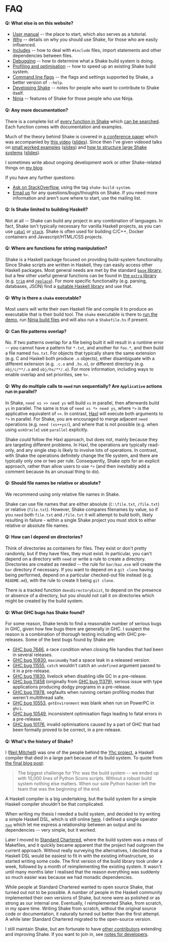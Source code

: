 # FAQ

#### Q: What else is on this website?

* [User manual](Manual.md) -- the place to start, which also serves as a tutorial.
* [Why](Why.md) -- details on why you should use Shake, for those who are easily influenced.
* [Includes](Includes.md) -- how to deal with `#include` files, import statements and other dependencies between files.
* [Debugging](Debugging.md) -- how to determine what a Shake build system is doing.
* [Profiling and optimisation](Profiling.md) -- how to speed up an existing Shake build system.
* [Command line flags](CommandLine.md) -- the flags and settings supported by Shake, a better version of `--help`.
* [Developing Shake](Developing.md) -- notes for people who want to contribute to Shake itself.
* [Ninja](Ninja.md) -- features of Shake for those people who use Ninja.

<!--
Shake is suitable for all sizes of build systems, from a simple C project to a huge cross-platform multi-language project. However, at different scales, different techniques tend to be applicable.
* [Small/simple build systems](Small.md#readme) -- some simpler build systems can be written as _forward_ build systems, without the need to explicitly think about dependencies or targets. Useful for getting started, relies on a tool to automatically track your dependencies.
* [Large frequently changing build systems](Large.md#readme) -- for large build systems, it is useful to split the build system interpreter and metadata apart, making changes to the Haskell build system comparatively rare.
-->

#### Q: Any more documentation?

There is a complete list of [every function in Shake](https://hackage.haskell.org/packages/archive/shake/latest/doc/html/Development-Shake.html) which [can be searched](http://hoogle.haskell.org/?package=shake). Each function comes with documentation and examples.

Much of the theory behind Shake is covered in [a conference paper](https://ndmitchell.com/downloads/paper-shake_before_building-10_sep_2012.pdf) which was accompanied by [this video](https://www.youtube.com/watch?v=xYCPpXVlqFM) ([slides](https://ndmitchell.com/downloads/slides-shake_before_building-10_sep_2012.pdf)). Since then I've given videoed talks on [small worked examples](https://www.infoq.com/presentations/shake) ([slides](https://ndmitchell.com/downloads/slides-building_stuff_with_shake-20_nov_2014.pdf)) and [how to structure large Shake systems](https://skillsmatter.com/skillscasts/6548-defining-your-own-build-system-with-shake) ([slides](https://ndmitchell.com/downloads/slides-defining_your_own_build_system_with_shake-09_oct_2015.pdf)).

I sometimes write about ongoing development work or other Shake-related things on [my blog](https://neilmitchell.blogspot.co.uk/search/label/shake).

If you have any further questions:

* [Ask on StackOverflow](https://stackoverflow.com/questions/tagged/shake-build-system), using the tag `shake-build-system`.
* [Email us](https://groups.google.com/forum/?fromgroups#!forum/shake-build-system) for any questions/bugs/thoughts on Shake. If you need more information and aren't sure where to start, use the mailing list.

#### Q: Is Shake limited to building Haskell?

Not at all -- Shake can build any project in any combination of languages. In fact, Shake isn't typically necessary for vanilla Haskell projects, as you can use [`cabal`](https://haskell.org/cabal) or [`stack`](https://haskellstack.org/). Shake is often used for building C/C++, Docker containers and Javascript/HTML/CSS projects.

#### Q: Where are functions for string manipulation?

Shake is a Haskell package focused on providing build-system functionality. Since Shake scripts are written in Haskell, they can easily access other Haskell packages. Most general needs are met by the standard [`base` library](https://hackage.haskell.org/package/base), but a few other useful general functions can be found in [the `extra` library](https://hackage.haskell.org/package/extra) (e.g. [`trim`](https://hackage.haskell.org/package/extra/docs/Data-List-Extra.html#v:trim) and [`replace`](https://hackage.haskell.org/package/extra/docs/Data-List-Extra.html#v:replace)). For more specific functionality (e.g. parsing, databases, JSON) find a [suitable Haskell library](https://hackage.haskell.org/packages) and use that.

#### Q: Why is there a `shake` executable?

Most users will write their own Haskell file and compile it to produce an executable that is their build tool. The `shake` executable is there to [run the demo](Demo.md), run [Ninja build files](Ninja.md) and will also run a `Shakefile.hs` if present.

#### Q: Can file patterns overlap?

No. If two patterns overlap for a file being built it will result in a runtime error -- you cannot have a pattern for `*.txt`, and another for `foo.*`, and then build a file named `foo.txt`. For objects that typically share the same extension (e.g. C and Haskell both produce `.o` objects), either disambiguate with a different extension (e.g. `.c.o` and `.hs.o`), or different directory (e.g. `obj/c/**/.o` and `obj/hs/**/.o`). For more information, including ways to enable overlap and set priorities, see `%>`.

#### Q: Why do multiple calls to `need` run sequentially? Are `Applicative` actions run in parallel?

In Shake, `need xs >> need ys` will build `xs` in parallel, then afterwards build `ys` in parallel. The same is true of `need xs *> need ys`, where `*>` is the applicative equivalent of `>>`. In contrast, [Haxl](https://hackage.haskell.org/package/haxl) will execute both arguments to `*>` in parallel. For Shake, you are encouraged to merge adjacent `need` operations (e.g. `need (xs++ys)`), and where that is not possible (e.g. when using `askOracle`) use `parallel` explicitly.

Shake _could_ follow the Haxl approach, but does not, mainly because they are targeting different problems. In Haxl, the operations are typically read-only, and any single step is likely to involve lots of operations. In contrast, with Shake the operations definitely change the file system, and there are typically only one or two per rule. Consequently, Shake opts for an explicit approach, rather than allow users to use `*>` (and then inevitably add a comment because its an unusual thing to do).

#### Q: Should file names be relative or absolute?

We recommend using only relative file names in Shake.

Shake can use file names that are either absolute (`C:\file.txt`, `/file.txt`) or relative (`file.txt`). However, Shake compares filenames by value, so if you `need` both `file.txt` and `/file.txt` it will attempt to build both, likely resulting in failure - within a single Shake project you must stick to either relative or absolute file names.

#### Q: How can I depend on directories?

Think of directories as containers for files. They exist or don't pretty randomly, but if they have files, they must exist. In particular, you can't depend on a directory with `need` or write a rule to create a directory. Directories are created as needed -- the rule for `bar/baz.exe` will create the `bar` directory if necessary. If you want to depend on a `git clone` having being performed, depend on a particular checked-out file instead (e.g. `README.md`), with the rule to create it being `git clone`.

There is a tracked function `doesDirectoryExist`, to depend on the presence or absence of a directory, but you should not call it on directories which might be created by the build system.

#### Q: What GHC bugs has Shake found?

For some reason, Shake tends to find a reasonable number of serious bugs in GHC, given how few bugs there are generally in GHC. I suspect the reason is a combination of thorough testing including with GHC pre-releases. Some of the best bugs found by Shake are:

* [GHC bug 7646](https://ghc.haskell.org/trac/ghc/ticket/7646), a race condition when closing file handles that had been in several releases.
* [GHC bug 10830](https://ghc.haskell.org/trac/ghc/ticket/10830), `maximumBy` had a space leak in a released version.
* [GHC bug 11555](https://ghc.haskell.org/trac/ghc/ticket/11555), `catch` wouldn't catch an `undefined` argument passed to it in a pre-release.
* [GHC bug 11830](https://ghc.haskell.org/trac/ghc/ticket/11830), livelock when disabling idle GC in a pre-release.
* [GHC bug 11458](https://ghc.haskell.org/trac/ghc/ticket/11458) (originally from [GHC bug 11379](https://ghc.haskell.org/trac/ghc/ticket/11379)), serious issue with type applications producing dodgy programs in a pre-release.
* [GHC bug 11978](https://ghc.haskell.org/trac/ghc/ticket/11978), segfaults when running certain profiling modes that weren't multithread safe.
* [GHC bug 10553](https://ghc.haskell.org/trac/ghc/ticket/10553), `getEnvironment` was blank when run on PowerPC in `ghci`.
* [GHC bug 10549](https://ghc.haskell.org/trac/ghc/ticket/10549), inconsistent optimisation flags leading to fatal errors in a pre-release.
* [GHC bug 10176](https://ghc.haskell.org/trac/ghc/ticket/10176), invalid optimisations caused by a part of GHC that had been formally proved to be correct, in a pre-release.

#### Q: What's the history of Shake?

I ([Neil Mitchell](https://ndmitchell.com)) was one of the people behind the [Yhc project](https://www.haskell.org/haskellwiki/Yhc), a Haskell compiler that died in a large part because of its build system. To quote from [the final blog post](https://yhc06.blogspot.co.uk/2011/04/yhc-is-dead.html):

> The biggest challenge for Yhc was the build system -- we ended up with 10,000 lines of Python Scons scripts. Without a robust build system nothing else matters. When our sole Python hacker left the team that was the beginning of the end.

A Haskell compiler is a big undertaking, but the build system for a simple Haskell compiler shouldn't be that complicated.

When writing my thesis I needed a build system, and decided to try writing a simple Haskell DSL, which is still online [here](https://github.com/ndmitchell/thesis/blob/master/old/Main.hs). I defined a single operator [`<==`](https://github.com/ndmitchell/thesis/blob/master/old/Main.hs#L71) which let me express a relationship between an output and its dependencies -- very simple, but it worked.

Later I moved to [Standard Chartered](https://www.sc.com/), where the build system was a mass of Makefiles, and it quickly became apparent that the project had outgrown the current approach. Without really surveying the alternatives, I decided that a Haskell DSL would be easiest to fit in with the existing infrastructure, so started writing some code. The first version of the build library took under a week, followed by a month of reimplementing the existing system. It wasn't until many months later I realised that the reason everything was suddenly so much easier was because we had monadic dependencies.

While people at Standard Chartered wanted to open source Shake, that turned out not to be possible. A number of people in the Haskell community implemented their own versions of Shake, but none were as polished or as strong as our internal one. Eventually, I reimplemented Shake, from scratch, in my spare time. Writing Shake from scratch, without the original source code or documentation, it naturally turned out better than the first attempt. A while later Standard Chartered migrated to the open-source version.

I still maintain Shake, but am fortunate to have [other contributors](https://github.com/ndmitchell/shake/graphs) extending and improving Shake. If you want to join in, see [notes for developers](Developing.md).
